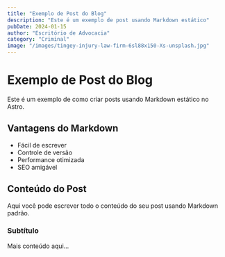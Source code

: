 ```yaml
---
title: "Exemplo de Post do Blog"
description: "Este é um exemplo de post usando Markdown estático"
pubDate: 2024-01-15
author: "Escritório de Advocacia"
category: "Criminal"
image: "/images/tingey-injury-law-firm-6sl88x150-Xs-unsplash.jpg"
---
```


# Exemplo de Post do Blog

Este é um exemplo de como criar posts usando Markdown estático no Astro.

## Vantagens do Markdown

- Fácil de escrever
- Controle de versão
- Performance otimizada
- SEO amigável

## Conteúdo do Post

Aqui você pode escrever todo o conteúdo do seu post usando Markdown padrão.

### Subtítulo

Mais conteúdo aqui...
